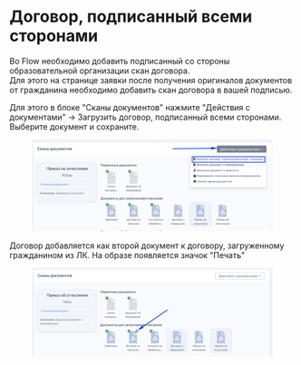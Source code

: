 # Договор, подписанный всеми сторонами

Во Flow необходимо добавить подписанный со стороны образовательной организации скан договора.\
Для этого на странице заявки после получения оригиналов документов от гражданина необходимо добавить скан договора в вашей подписью.&#x20;

Для этого в блоке "Сканы документов" нажмите "Действия с документами" ->  Загрузить договор, подписанный всеми сторонами. Выберите документ и сохраните.

<figure><img src="../.gitbook/assets/image (27).png" alt=""><figcaption></figcaption></figure>

Договор добавляется как второй документ к договору, загруженному гражданином из ЛК. На образе появляется значок "Печать"

<figure><img src="../.gitbook/assets/image (28).png" alt=""><figcaption></figcaption></figure>
